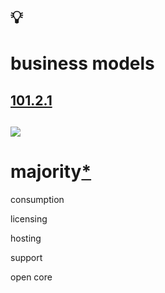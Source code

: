 # 💡
# business models

[101.2.1](https://digital-sustainability.github.io/module-eoss-ospo101/module2/#section-introducing-open-source-business-models)
--
![](https://digital-sustainability.github.io/module-eoss-ospo101/module2/strategic-use.png)
--
# majority[*](https://en.wikipedia.org/wiki/Business_models_for_open-source_software)

consumption

licensing

hosting

support

open core